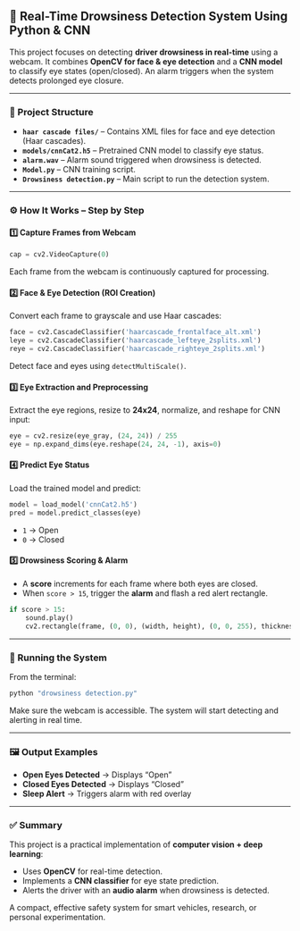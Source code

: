 
## 🚗 Real-Time Drowsiness Detection System Using Python & CNN

This project focuses on detecting **driver drowsiness in real-time** using a webcam. It combines **OpenCV for face & eye detection** and a **CNN model** to classify eye states (open/closed). An alarm triggers when the system detects prolonged eye closure.

---

### 📁 Project Structure

* **`haar cascade files/`** – Contains XML files for face and eye detection (Haar cascades).
* **`models/cnnCat2.h5`** – Pretrained CNN model to classify eye status.
* **`alarm.wav`** – Alarm sound triggered when drowsiness is detected.
* **`Model.py`** – CNN training script.
* **`Drowsiness detection.py`** – Main script to run the detection system.

---

### ⚙️ How It Works – Step by Step

#### 1️⃣ Capture Frames from Webcam

```python
cap = cv2.VideoCapture(0)
```

Each frame from the webcam is continuously captured for processing.

#### 2️⃣ Face & Eye Detection (ROI Creation)

Convert each frame to grayscale and use Haar cascades:

```python
face = cv2.CascadeClassifier('haarcascade_frontalface_alt.xml')
leye = cv2.CascadeClassifier('haarcascade_lefteye_2splits.xml')
reye = cv2.CascadeClassifier('haarcascade_righteye_2splits.xml')
```

Detect face and eyes using `detectMultiScale()`.

#### 3️⃣ Eye Extraction and Preprocessing

Extract the eye regions, resize to **24x24**, normalize, and reshape for CNN input:

```python
eye = cv2.resize(eye_gray, (24, 24)) / 255
eye = np.expand_dims(eye.reshape(24, 24, -1), axis=0)
```

#### 4️⃣ Predict Eye Status

Load the trained model and predict:

```python
model = load_model('cnnCat2.h5')
pred = model.predict_classes(eye)
```

* `1` → Open
* `0` → Closed

#### 5️⃣ Drowsiness Scoring & Alarm

* A **score** increments for each frame where both eyes are closed.
* When `score > 15`, trigger the **alarm** and flash a red alert rectangle.

```python
if score > 15:
    sound.play()
    cv2.rectangle(frame, (0, 0), (width, height), (0, 0, 255), thickness)
```

---

### 🧪 Running the System

From the terminal:

```bash
python "drowsiness detection.py"
```

Make sure the webcam is accessible. The system will start detecting and alerting in real time.

---

### 🖼️ Output Examples

* **Open Eyes Detected** → Displays “Open”
* **Closed Eyes Detected** → Displays “Closed”
* **Sleep Alert** → Triggers alarm with red overlay

---

### ✅ Summary

This project is a practical implementation of **computer vision + deep learning**:

* Uses **OpenCV** for real-time detection.
* Implements a **CNN classifier** for eye state prediction.
* Alerts the driver with an **audio alarm** when drowsiness is detected.

A compact, effective safety system for smart vehicles, research, or personal experimentation.

